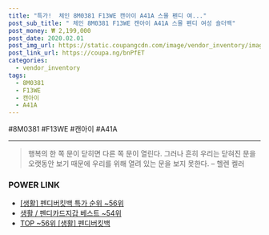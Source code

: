 ```yaml
--- 
title: "특가!  체인 8M0381 F13WE 캔아이 A41A 스몰 펜디 여..." 
post_sub_title: " 체인 8M0381 F13WE 캔아이 A41A 스몰 펜디 여성 숄더백" 
post_money: ₩ 2,199,000 
post_date: 2020.02.01 
post_img_url: https://static.coupangcdn.com/image/vendor_inventory/images/2018/10/17/15/7/324899d5-5bff-481b-b8c9-ecc878eea999.jpg 
post_link_url: https://coupa.ng/bnPfET 
categories: 
  - vendor_inventory 
tags: 
  - 8M0381 
  - F13WE 
  - 캔아이 
  - A41A 
--- 
```

  #8M0381 #F13WE #캔아이 #A41A 
<hr> 

> 행복의 한 쪽 문이 닫히면 다른 쪽 문이 열린다. 그러나 흔히 우리는 닫혀진 문을 오랫동안 보기 때문에 우리를 위해 열려 있는 문을 보지 못한다. – 헬렌 켈러 


### POWER LINK

* <a href="https://blog.naver.com/sakai111/221786141900" target="_blank"> [생활] 펜디버킷백 특가 순위 ~56위</a>
* <a href="https://blog.naver.com/santokki14/221783958122" target="_blank">생활 / 펜디카드지갑 베스트 ~54위</a>
* <a href="https://blog.naver.com/an0733/221786141894" target="_blank"> TOP ~56위 [생활] 펜디버킷백</a>
